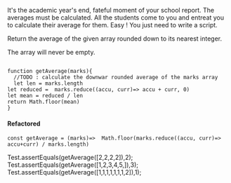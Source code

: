 It's the academic year's end, fateful moment of your school report. The averages must be calculated. All the students come to you and entreat you to calculate their average for them. Easy ! You just need to write a script.

Return the average of the given array rounded down to its nearest integer.

The array will never be empty.

```

function getAverage(marks){
  //TODO : calculate the downwar rounded average of the marks array
  let len = marks.length
let reduced =  marks.reduce((accu, curr)=> accu + curr, 0)
let mean = reduced / len
return Math.floor(mean)
}

```

#### Refactored
```
const getAverage = (marks)=>  Math.floor(marks.reduce((accu, curr)=> accu+curr) / marks.length)

```

Test.assertEquals(getAverage([2,2,2,2]),2);
Test.assertEquals(getAverage([1,2,3,4,5,]),3);
Test.assertEquals(getAverage([1,1,1,1,1,1,1,2]),1);
